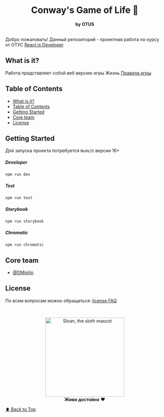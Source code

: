 <div align="center">
  <br>
  <h1>Conway's Game of Life 🌱</h1>
  <strong>by OTUS</strong>
</div>
<br>

Добро пожаловать! 
Данный репозиторий - проектная работа по курсу от ОТУС [React.js Developer](https://otus.ru/learning/225406/)

## What is it?

Работа представляет собой веб версию игры Жизнь [Правила игры](https://en.wikipedia.org/wiki/Conway%27s_Game_of_Life)

## Table of Contents

- [What is it?](#what-is-it)
- [Table of Contents](#table-of-contents)
- [Getting Started](#getting-started)
- [Core team](#core-team)
- [License](#license)

## Getting Started

Для запуска проекта потребуется `NodeJS` версии 16+

##### Developer

`npm run dev`

##### Test

`npm run test`

##### Storybook

`npm run storybook`

##### Chromatic

`npm run chromatic`

## Core team

- [@DMisilin](https://github.com/DMisilin)

## License

По всем вопросам можно обращаться:
[license FAQ](https://smallbusiness.ru/uploads/library/big/8289d5e363ff408d9d3a74a0477b7cb03f5930f5.jpg)

<br>

<p align="center">
  <img alt="Sloan, the sloth mascot" width="250px" src="https://thepracticaldev.s3.amazonaws.com/uploads/user/profile_image/31047/af153cd6-9994-4a68-83f4-8ddf3e13f0bf.jpg">
  <br>
  <strong>Живи достойно</strong> ❤️
</p>

[⬆ Back to Top](#Table-of-contents)
